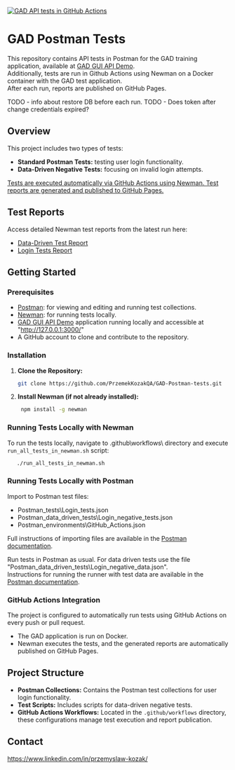 [![GAD API tests in GitHub Actions](https://github.com/PrzemekKozakQA/GAD-Postman-tests/actions/workflows/Newman%20CLI%20with%20GAD%20from%20Docker.yml/badge.svg)](https://github.com/PrzemekKozakQA/GAD-Postman-tests/actions/workflows/Newman%20CLI%20with%20GAD%20from%20Docker.yml)

# GAD Postman Tests

This repository contains API tests in Postman for the GAD training application, available at [GAD GUI API Demo](https://github.com/jaktestowac/gad-gui-api-demo).  
Additionally, tests are run in Github Actions using Newman on a Docker container with the GAD test application.  
After each run, reports are published on GitHub Pages.

TODO - info about restore DB before each run.
TODO - Does token after change credentials expired?

## Overview

This project includes two types of tests:

- **Standard Postman Tests:** testing user login functionality.
- **Data-Driven Negative Tests:** focusing on invalid login attempts.

<u>Tests are executed automatically via GitHub Actions using Newman. Test reports are generated and published to GitHub Pages.</u>

## Test Reports

Access detailed Newman test reports from the latest run here:

- [Data-Driven Test Report](https://przemekkozakqa.github.io/GAD-Postman-tests/data-driven-test-report.html)
- [Login Tests Report](https://przemekkozakqa.github.io/GAD-Postman-tests/Postman_tests/Login_tests.json-report.html)

## Getting Started

### Prerequisites

- [Postman](https://www.postman.com/): for viewing and editing and running test collections.
- [Newman](https://github.com/postmanlabs/newman): for running tests locally.
- [GAD GUI API Demo](https://github.com/jaktestowac/gad-gui-api-demo) application running locally and accessible at "http://127.0.0.1:3000/"
- A GitHub account to clone and contribute to the repository.

### Installation

1. **Clone the Repository:**

   ```bash
   git clone https://github.com/PrzemekKozakQA/GAD-Postman-tests.git
   ```

2. **Install Newman (if not already installed):**
   ```bash
    npm install -g newman
   ```

### Running Tests Locally with Newman

To run the tests locally, navigate to .github\workflows\ directory and execute `run_all_tests_in_newman.sh` script:

```bash
   ./run_all_tests_in_newman.sh
```

### Running Tests Locally with Postman

Import to Postman test files:

- Postman_tests\Login_tests.json
- Postman_data_driven_tests\Login_negative_tests.json
- Postman_environments\GitHub_Actions.json

Full instructions of importing files are available in the [Postman documentation](https://learning.postman.com/docs/getting-started/importing-and-exporting/importing-data/).

Run tests in Postman as usual. For data driven tests use the file "Postman_data_driven_tests\Login_negative_data.json".  
Instructions for running the runner with test data are available in the [Postman documentation](https://learning.postman.com/docs/collections/running-collections/working-with-data-files/#run-a-collection-with-data-files).

### GitHub Actions Integration

The project is configured to automatically run tests using GitHub Actions on every push or pull request.

- The GAD application is run on Docker.
- Newman executes the tests, and the generated reports are automatically published on GitHub Pages.

## Project Structure

- **Postman Collections:** Contains the Postman test collections for user login functionality.
- **Test Scripts:** Includes scripts for data-driven negative tests.
- **GitHub Actions Workflows:** Located in the `.github/workflows` directory, these configurations manage test execution and report publication.

## Contact

https://www.linkedin.com/in/przemyslaw-kozak/
